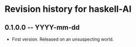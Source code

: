 # Revision history for haskell-AI

## 0.1.0.0 -- YYYY-mm-dd

* First version. Released on an unsuspecting world.
